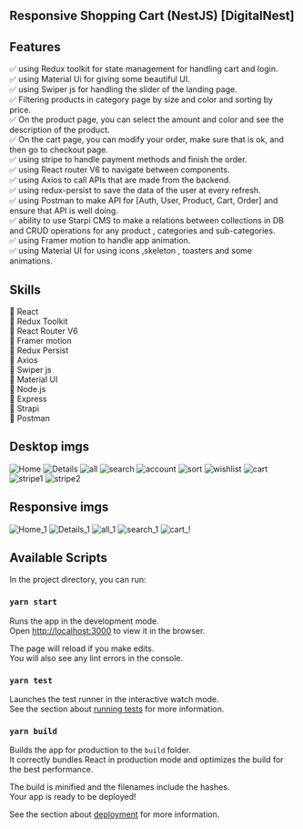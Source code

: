 ## Responsive Shopping Cart (NestJS) [DigitalNest]

## Features
✅ using Redux toolkit for state management for handling cart and login.<br />
✅ using Material Ui for giving some beautiful UI.<br />
✅ using Swiper js for handling the slider of the landing page.<br />
✅ Filtering products in category page by size and color and sorting by price.<br />
✅ On the product page, you can select the amount and color and see the description of the product.<br />
✅ On the cart page, you can modify your order, make sure that is ok, and then go to checkout page.<br />
✅ using stripe to handle payment methods and finish the order.<br />
✅ using React router V6 to navigate between components.<br />
✅ using Axios to call APIs that are made from the backend.<br />
✅ using redux-persist to save the data of the user at every refresh.<br />
✅ using Postman to make API for [Auth, User, Product, Cart, Order] and ensure that API is well doing.<br />
✅ ability to use Starpi CMS to  make a relations between collections in DB and CRUD operations for any product , categories and sub-categories.<br />
✅ using Framer motion to handle app animation.<br />
✅ using Material UI for using icons ,skeleton , toasters and some animations.<br />

## Skills

🚀 React<br />
🚀 Redux Toolkit<br />
🚀 React Router V6<br />
🚀 Framer motion<br />
🚀 Redux Persist<br />
🚀 Axios<br />
🚀 Swiper js<br />
🚀 Material UI<br />
🚀 Node.js<br />
🚀 Express<br />
🚀 Strapi<br />
🚀 Postman<br />





## Desktop imgs
![Home](https://github.com/ahmedkhaled2030/Ecommerce-Nextjs-Styled-components/assets/113113701/6de12f46-914a-46ea-b2e2-0ac4996345be)
![Details](https://github.com/ahmedkhaled2030/Ecommerce-Nextjs-Styled-components/assets/113113701/e0c5558d-3f84-41b4-a9b1-6d26d539ae70)
![all](https://github.com/ahmedkhaled2030/Ecommerce-Nextjs-Styled-components/assets/113113701/9ed64753-624e-4173-9d3a-0fe84fda9fc1)
![search](https://github.com/ahmedkhaled2030/Ecommerce-Nextjs-Styled-components/assets/113113701/e203d523-b7ef-4fa2-9200-a0997a622a79)
![account](https://github.com/ahmedkhaled2030/Ecommerce-Nextjs-Styled-components/assets/113113701/976bd6f3-285a-4316-b783-f223cf139584)
![sort](https://github.com/ahmedkhaled2030/Ecommerce-Nextjs-Styled-components/assets/113113701/57d8358c-71e7-4de6-9a81-5c9ff1b50412)
![wishlist](https://github.com/ahmedkhaled2030/Ecommerce-Nextjs-Styled-components/assets/113113701/aee6b525-1107-4648-9361-9da136e5d8d6)
![cart](https://github.com/ahmedkhaled2030/Ecommerce-Nextjs-Styled-components/assets/113113701/4d4ed0d3-c7c0-482a-afb0-33a5f0b6b336)
![stripe1](https://github.com/ahmedkhaled2030/Ecommerce-Nextjs-Styled-components/assets/113113701/1149ada7-3ef8-407f-85b8-e7c7306f9d65)
![stripe2](https://github.com/ahmedkhaled2030/Ecommerce-Nextjs-Styled-components/assets/113113701/c7dad13d-cc1e-4ab3-a2ba-455d5680f14e)

## Responsive imgs
![Home_1](https://github.com/ahmedkhaled2030/Ecommerce-Nextjs-Styled-components/assets/113113701/4d39c4da-e4e1-4f0e-a030-7325db3fa70b)
![Details_1](https://github.com/ahmedkhaled2030/Ecommerce-Nextjs-Styled-components/assets/113113701/59369899-5e3b-4024-a38f-a65a171e02cc)
![all_1](https://github.com/ahmedkhaled2030/Ecommerce-Nextjs-Styled-components/assets/113113701/e135b42f-2837-4582-99fc-d48f9e97d6d7)
![search_1](https://github.com/ahmedkhaled2030/Ecommerce-Nextjs-Styled-components/assets/113113701/3d976f24-3b3b-4edb-9fe1-0251b49e7981)
![cart_!](https://github.com/ahmedkhaled2030/Ecommerce-Nextjs-Styled-components/assets/113113701/e1eb1dd7-57fa-4a35-b72b-be3d6f93dcdf)


## Available Scripts

In the project directory, you can run:

### `yarn start`

Runs the app in the development mode.\
Open [http://localhost:3000](http://localhost:3000) to view it in the browser.

The page will reload if you make edits.\
You will also see any lint errors in the console.

### `yarn test`

Launches the test runner in the interactive watch mode.\
See the section about [running tests](https://facebook.github.io/create-react-app/docs/running-tests) for more information.

### `yarn build`

Builds the app for production to the `build` folder.\
It correctly bundles React in production mode and optimizes the build for the best performance.

The build is minified and the filenames include the hashes.\
Your app is ready to be deployed!

See the section about [deployment](https://facebook.github.io/create-react-app/docs/deployment) for more information.

